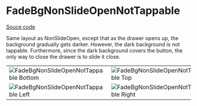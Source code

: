# FadeBgNonSlideOpenNotTappable

[Souce code](../../example/src/FadeBgNonSlideOpenNotTappable)

Same layout as NonSlideOpen, except that as the drawer opens up, the background gradually gets darker. However, the dark background is not tappable. Furthermore, since the dark background covers the button, the only way to close the drawer is to slide it close.

<table>
  <tr>
    <td> <img src="../images/fadeBgNonSlideOpenNotTappable/bottom.gif" alt="FadeBgNonSlideOpenNotTappable Bottom" /> </td>
    <td> <img src="../images/fadeBgNonSlideOpenNotTappable/top.gif" alt="FadeBgNonSlideOpenNotTappable Top" /> </td>
  </tr>
  <tr>
    <td> <img src="../images/fadeBgNonSlideOpenNotTappable/left.gif" alt="FadeBgNonSlideOpenNotTappable Left" /> </td>
    <td> <img src="../images/fadeBgNonSlideOpenNotTappable/right.gif" alt="FadeBgNonSlideOpenNotTappable Right" /> </td>
  </tr>
</table>